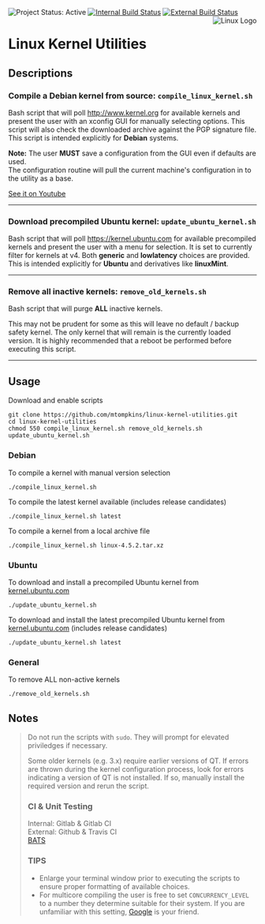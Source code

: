 ![Project Status: Active](https://img.shields.io/badge/project-active-green.svg)
[![Internal Build Status](https://git.marktompkins.me/mtompkins/linux-kernel-utilities/badges/master/build.svg)](https://git.marktompkins.me/mtompkins/linux-kernel-utilities) [![External Build Status](https://travis-ci.org/mtompkins/linux-kernel-utilities.svg?branch=master)](https://travis-ci.org/mtompkins/linux-kernel-utilities)
<img align="right" src="https://www.kernel.org/theme/images/logos/tux.png" alt="Linux Logo" title="Tux">
# Linux Kernel Utilities
## Descriptions

### Compile a Debian kernel from source: `compile_linux_kernel.sh`
Bash script that will poll http://www.kernel.org for available kernels and present the user with an xconfig GUI for manually selecting options. This script will also check the downloaded archive against the PGP signature file.    
This script is intended explicitly for **Debian** systems.

**Note:** The user **MUST** save a configuration from the GUI even if defaults are used.    
The configuration routine will pull the current machine's configuration in to the utility as a base.

[See it on Youtube](https://www.youtube.com/watch?v=nsg0n7hzPYE)

----
### Download precompiled Ubuntu kernel: `update_ubuntu_kernel.sh`
Bash script that will poll https://kernel.ubuntu.com for available precompiled kernels and present the user with a menu for selection.
It is set to currently filter for kernels at v4. Both **generic** and **lowlatency** choices are provided.    
This is intended explicitly for **Ubuntu** and derivatives like **linuxMint**.

----
### Remove all inactive kernels: `remove_old_kernels.sh`
Bash script that will purge **ALL** inactive kernels.    

This may not be prudent for some as this will leave no default / backup safety kernel. The only kernel that will remain is the currently loaded version. It is highly recommended that a reboot be performed before executing this script.

----
## Usage
Download and enable scripts

    git clone https://github.com/mtompkins/linux-kernel-utilities.git
    cd linux-kernel-utilities
    chmod 550 compile_linux_kernel.sh remove_old_kernels.sh update_ubuntu_kernel.sh

### Debian
To compile a kernel with manual version selection

    ./compile_linux_kernel.sh

To compile the latest kernel available (includes release candidates)

    ./compile_linux_kernel.sh latest

To compile a kernel from a local archive file

    ./compile_linux_kernel.sh linux-4.5.2.tar.xz

### Ubuntu
To download and install a precompiled Ubuntu kernel from [kernel.ubuntu.com](https://kernel.ubuntu.com)

    ./update_ubuntu_kernel.sh

To download and install the latest precompiled Ubuntu kernel from [kernel.ubuntu.com](https://kernel.ubuntu.com) (includes release candidates)

    ./update_ubuntu_kernel.sh latest

### General
To remove ALL non-active kernels

    ./remove_old_kernels.sh

## Notes
> Do not run the scripts with `sudo`. They will prompt for elevated priviledges if necessary.
>
> Some older kernels (e.g. 3.x) require earlier versions of QT. If errors are thrown during the kernel configuration process, look for errors indicating a version of QT is not installed. If so, manually install the required version and rerun the script.    
>### CI & Unit Testing
> Internal: Gitlab & Gitlab CI    
> External: Github & Travis CI    
> [BATS](https://github.com/sstephenson/bats)
>### TIPS
>- Enlarge your terminal window prior to executing the scripts to ensure proper formatting of available choices.    
>- For multicore compiling the user is free to set `CONCURRENCY_LEVEL` to a number they determine suitable for their system. If you are unfamiliar with this setting, [Google](https://www.google.com/?gws_rd=ssl#q=concurrency%20level%20make-kpkg) is your friend.
